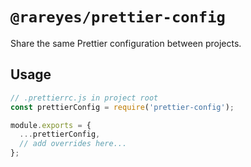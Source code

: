 # `@rareyes/prettier-config`

Share the same Prettier configuration between projects.

## Usage

```javascript
// .prettierrc.js in project root
const prettierConfig = require('prettier-config');

module.exports = {
  ...prettierConfig,
  // add overrides here...
};
```
